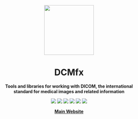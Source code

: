 <div align="center">
  <img src="https://emoji2svg.deno.dev/api/🩻" height="160px">
  <h1>DCMfx</h1>
  <p>
    <strong>
      Tools and libraries for working with DICOM, the international
      <br/>
      standard for medical images and related information
    </strong>
    <br />
  </p>

  [<img src="https://img.shields.io/github/v/release/dcmfx/dcmfx">](https://github.com/dcmfx/dcmfx/releases/latest)
  [<img src="https://img.shields.io/badge/semantic--release-conventionalcommits-e10079?logo=semantic-release">](https://github.com/semantic-release/semantic-release)
  [<img src="https://github.com/dcmfx/dcmfx/actions/workflows/test.yml/badge.svg">](https://github.com/dcmfx/dcmfx/actions/workflows/test.yml)
  [<img src="https://img.shields.io/badge/License-AGPLv3-blue.svg">](https://www.gnu.org/licenses/agpl-3.0.en.html)
  [<img src="https://img.shields.io/badge/Gleam-1.9-FFAFF3">](https://gleam.run)
  [<img src="https://img.shields.io/badge/MSRV-1.85-CE422B">](https://www.rust-lang.org)

  [<b>Main Website</b>](https://dcmfx.github.io/)
</div>
